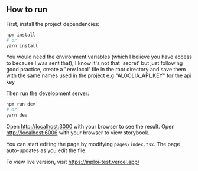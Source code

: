 ## How to run

First, install the project dependencies:

```bash
npm install
# or
yarn install
```

You would need the environment variables (which I believe you have access to because I was sent that), 
I know it's not that 'secret' but just following good practice, create a '.env.local' file in the root directory
and save them with the same names used in the project e.g "ALGOLIA_API_KEY" for the api key

Then run the development server:

```bash
npm run dev
# or
yarn dev
```

Open [http://localhost:3000](http://localhost:3000) with your browser to see the result.
Open [http://localhost:6006](http://localhost:6006) with your browser to view storybook.

You can start editing the page by modifying `pages/index.tsx`. The page auto-updates as you edit the file.

To view live version, visit https://inploi-test.vercel.app/
